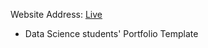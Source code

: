 Website Address: [Live](https://lmkwytnicholas.github.io/nal.github.io/)

- Data Science students' Portfolio Template
